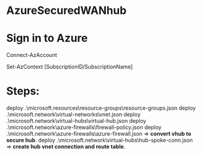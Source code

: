 # AzureSecuredWANhub

# Sign in to Azure
Connect-AzAccount

<!-- If you have multiple Azure subscriptions, select the subscription you want to use. Replace [SubscriptionID/SubscriptionName] and the square brackets [] with your subscription information: -->
Set-AzContext [SubscriptionID/SubscriptionName]

# Steps:
deploy .\microsoft.resources\resource-groups\resource-groups.json
deploy .\microsoft.network\virtual-networks\vnet.json
deploy .\microsoft.network\virtual-hubs\virtual-hub.json
deploy .\microsoft.network\azure-firewalls\firewall-policy.json
deploy .\microsoft.network\azure-firewalls\azure-firewall.json => **convert vhub to secure hub**.
deploy .\microsoft.network\virtual-hubs\hub-spoke-conn.json => **create hub vnet connection and route table**.